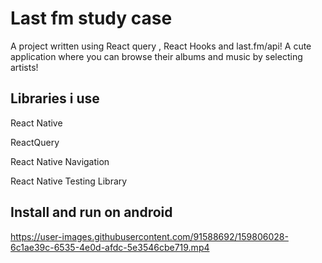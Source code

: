# **Last fm study case** 
<!-- -->
A project written using React query , React Hooks and last.fm/api!
A cute application where you can browse their albums and music by selecting artists!


## Libraries i use

React Native   

ReactQuery  

React Native Navigation

React Native Testing Library 
<!-- -->

## Install and run on android




https://user-images.githubusercontent.com/91588692/159806028-6c1ae39c-6535-4e0d-afdc-5e3546cbe719.mp4


